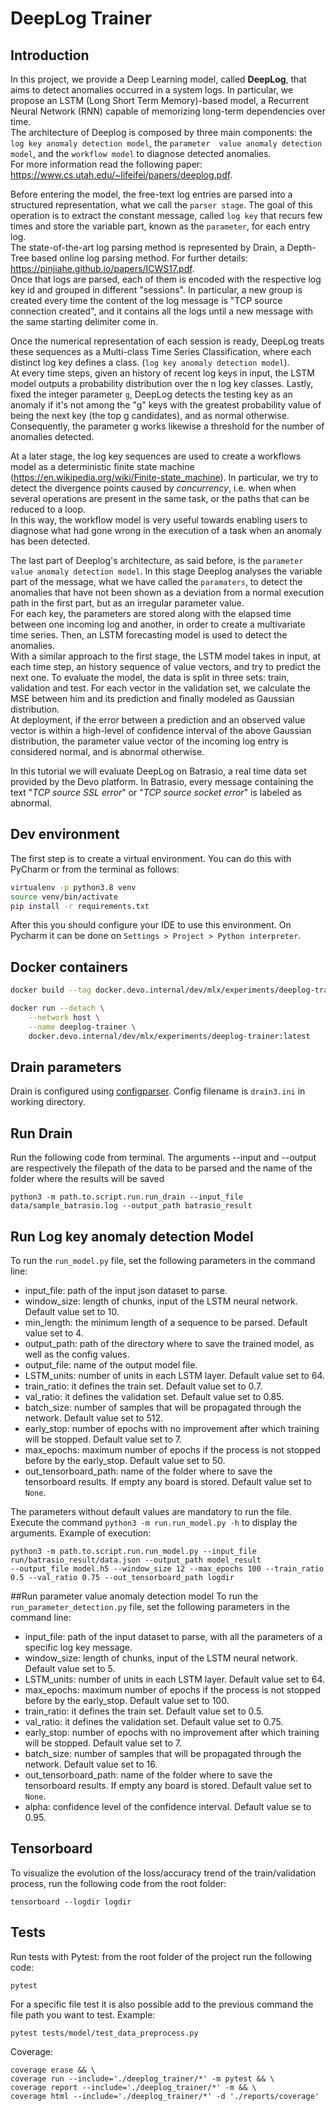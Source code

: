 # DeepLog Trainer

## Introduction

In this project, we provide a Deep Learning model, called **DeepLog**, that aims to detect anomalies occurred in a 
system logs. In particular, we propose an LSTM (Long Short Term Memory)-based model, a Recurrent Neural Network (RNN) 
capable of memorizing long-term dependencies over time.\
The architecture of Deeplog is composed by three main components: the `log key anomaly detection model`, the `parameter 
value anomaly detection model`, and the `workflow model` to diagnose detected anomalies.   
For more information read the following paper: https://www.cs.utah.edu/~lifeifei/papers/deeplog.pdf.

Before entering the model, the free-text log entries are parsed into a structured representation, what we call the 
`parser stage`. The goal of this operation is to extract the constant message, called `log key` that recurs few times 
and store the variable part, known as the `parameter`, for each entry log. \
The state-of-the-art log parsing method is represented by Drain, a Depth-Tree based online log parsing method. 
For further details: https://pinjiahe.github.io/papers/ICWS17.pdf. \
Once that logs are parsed, each of them is encoded with the respective log key id and grouped in different "sessions". 
In particular, a new group is created every time the content of the log message is "TCP source connection created", 
and it contains all the logs until a new message with the same starting delimiter come in. 

Once the numerical representation of each session is ready, DeepLog treats these sequences as a Multi-class Time Series
Classification,  where each distinct log key defines a class. (`log key anomaly detection model`).\
At every time steps, given an  history of recent log keys in input, the LSTM model outputs a probability distribution 
over the n log key classes. Lastly, fixed the integer parameter `g`, DeepLog detects the testing key as an anomaly if 
it's not among the "g" keys with the greatest probability value of being the next key (the top g candidates), and as
normal otherwise. Consequently, the parameter g works likewise a threshold for the number of anomalies detected.

At a later stage, the log key sequences are used to create a workflows model as a deterministic finite state machine 
(https://en.wikipedia.org/wiki/Finite-state_machine). In particular, we try to detect the divergence points caused by 
*concurrency*, i.e. when when several operations are present in the same task, or the paths that can be reduced to a 
loop.\
In this way, the workflow model is very useful towards enabling users to diagnose what had gone wrong in the execution 
of a task when an anomaly has been detected.

The last part of Deeplog's architecture, as said before, is the `parameter value anomaly detection model`. In this stage 
Deeplog analyses the variable part of the message, what we have called the `paramaters`, to detect the anomalies that 
have not been shown as a deviation from a normal execution path in the first part, but as an irregular parameter value.\
For each key, the parameters are stored along with the elapsed time between one incoming log and another, in order to 
create a multivariate time series. Then, an LSTM forecasting model is used to detect the anomalies. \
With a similar approach to the first stage, the LSTM model takes in input, at each time step, an history sequence of 
value vectors, and try to predict the next one. To evaluate the model, the data is split in three sets: train, 
validation and test. For each vector in the validation set, we calculate the MSE between him and its prediction 
and finally modeled as Gaussian distribution. \
At deployment, if the error between a prediction and an observed value vector is within a high-level of confidence 
interval of the above Gaussian distribution, the parameter value vector of the incoming log entry is considered normal,
and is abnormal otherwise. 

In this tutorial we will evaluate DeepLog on Batrasio, a real time data set provided by the Devo platform. 
In Batrasio, every message containing the text "*TCP source SSL error*" or "*TCP source socket error*" is labeled as 
abnormal.

## Dev environment

The first step is to create a virtual environment. You can do this with PyCharm or from the terminal as follows:

```sh
virtualenv -p python3.8 venv
source venv/bin/activate
pip install -r requirements.txt
```

After this you should configure your IDE to use this environment.
On Pycharm it can be done on `Settings > Project > Python interpreter`.

## Docker containers

```sh
docker build --tag docker.devo.internal/dev/mlx/experiments/deeplog-trainer:latest .
```

```sh
docker run --detach \
    --network host \
    --name deeplog-trainer \
    docker.devo.internal/dev/mlx/experiments/deeplog-trainer:latest
```
## Drain parameters

Drain is configured using [configparser](https://docs.python.org/3.4/library/configparser.html).
Config filename is `drain3.ini` in working directory.

## Run Drain

Run the following code from terminal. The arguments --input and --output are respectively the filepath of the data to 
be parsed and the name of the folder where the results will be saved 
```
python3 -m path.to.script.run.run_drain --input_file data/sample_batrasio.log --output_path batrasio_result
```

## Run Log key anomaly detection Model

To run the `run_model.py` file, set the following parameters in the command line:
+ input_file: path of the input json dataset to parse.
+ window_size: length of chunks, input of the LSTM neural network. Default value set to 10.
+ min_length: the minimum length of a sequence to be parsed. Default value set to 4.
+ output_path: path of the directory where to save the trained model, as well as the config values.
+ output_file: name of the output model file.
+ LSTM_units: number of units in each LSTM layer. Default value set to 64.
+ train_ratio: it defines the train set. Default value set to 0.7.
+ val_ratio: it defines the validation set. Default value set to 0.85.
+ batch_size: number of samples that will be propagated through the network. Default value set to 512.
+ early_stop: number of epochs with no improvement after which training will be stopped. Default value set to 7.
+ max_epochs: maximum number of epochs if the process is not stopped before by the early_stop. Default value set to 50.
+ out_tensorboard_path: name of the folder where to save the tensorboard results. If empty any board is stored. 
  Default value set to `None`.

The parameters without default values are mandatory to run the file.  
Execute the command `python3 -m run.run_model.py -h` to display the arguments.
Example of execution:
```
python3 -m path.to.script.run.run_model.py --input_file run/batrasio_result/data.json --output_path model_result  
--output_file model.h5 --window_size 12 --max_epochs 100 --train_ratio 0.5 --val_ratio 0.75 --out_tensorboard_path logdir
```

##Run parameter value anomaly detection model
To run the `run_parameter_detection.py` file, set the following parameters in the command line:
+ input_file: path of the input dataset to parse, with all the parameters of a specific log key message.
+ window_size: length of chunks, input of the LSTM neural network. Default value set to 5.
+ LSTM_units: number of units in each LSTM layer. Default value set to 64.
+ max_epochs: maximum number of epochs if the process is not stopped before by the early_stop. Default value set to 100.
+ train_ratio: it defines the train set. Default value set to 0.5.
+ val_ratio: it defines the validation set. Default value set to 0.75.
+ early_stop: number of epochs with no improvement after which training will be stopped. Default value set to 7.
+ batch_size: number of samples that will be propagated through the network. Default value set to 16.
+ out_tensorboard_path: name of the folder where to save the tensorboard results. If empty any board is stored. 
  Default value set to `None`.
+ alpha: confidence level of the confidence interval. Default value se to 0.95.

## Tensorboard
To visualize the evolution of the loss/accuracy trend of the train/validation process, run the following code from the 
root folder:
```
tensorboard --logdir logdir
```
## Tests
Run tests with Pytest: from the root folder of the project run the following code:
```
pytest 
```
For a specific file test it is also possible add to the previous command the file path you want to test. Example:
```
pytest tests/model/test_data_preprocess.py
```
Coverage:
```
coverage erase && \
coverage run --include='./deeplog_trainer/*' -m pytest && \
coverage report --include='./deeplog_trainer/*' -m && \
coverage html --include='./deeplog_trainer/*' -d './reports/coverage'

```
